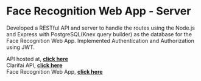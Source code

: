 # Face Recognition Web App - Server

Developed a RESTful API and server to handle the routes using the Node.js and Express with PostgreSQL(Knex query builder) as the database for the Face Recognition Web App. Implemented Authentication and Authorization using JWT.

API hosted at, **[click here](https://frwa-server-v2.herokuapp.com/)**\
Clarifai API, **[click here](https://github.com/Clarifai/clarifai-javascript)**\
Face Recognition Web App, **[click here](https://frwa-frontend.herokuapp.com/)**
